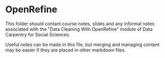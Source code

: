 # OpenRefine

This folder should contant course notes, slides and any informal notes associated with the "Data Cleaning With OpenRefine" module of Data Carpentry for Social Sciences.

Useful notes can be made in this file, but merging and managing content may be easier if they are placed in other markdown files.
